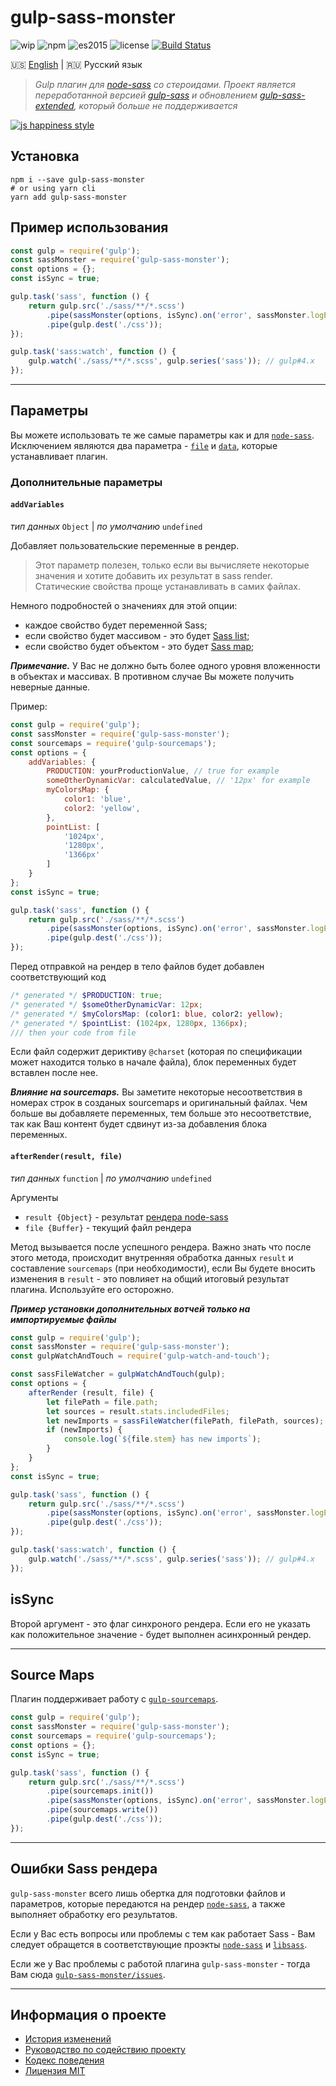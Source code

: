 # gulp-sass-monster

![wip](https://img.shields.io/badge/Status-W.I.P-red.svg)
![npm](https://img.shields.io/badge/node-6.3.1-yellow.svg)
![es2015](https://img.shields.io/badge/ECMAScript-2015_(ES6)-blue.svg)
![license](https://img.shields.io/badge/License-MIT-orange.svg)
[![Build Status](https://travis-ci.org/dutchenkoOleg/gulp-sass-monster.svg?branch=dev)](https://travis-ci.org/dutchenkoOleg/gulp-sass-monster)


:us: [English](./README.md)
|
:ru: Русский язык

> _Gulp плагин для [node-sass](https://github.com/sass/node-sass) со стероидами. Проект является переработанной версией [gulp-sass](https://github.com/dlmanning/gulp-sass) и обновлением [gulp-sass-extended](https://github.com/dutchenkoOleg/gulp-sass-extended), который больше не поддерживается_

[![js happiness style](https://cdn.rawgit.com/JedWatson/happiness/master/badge.svg)](https://github.com/JedWatson/happiness)

## Установка

```shell
npm i --save gulp-sass-monster
# or using yarn cli
yarn add gulp-sass-monster
```

## Пример использования

```js
const gulp = require('gulp');
const sassMonster = require('gulp-sass-monster');
const options = {};
const isSync = true;

gulp.task('sass', function () {
    return gulp.src('./sass/**/*.scss')
        .pipe(sassMonster(options, isSync).on('error', sassMonster.logError))
        .pipe(gulp.dest('./css'));
});

gulp.task('sass:watch', function () {
    gulp.watch('./sass/**/*.scss', gulp.series('sass')); // gulp#4.x
});
```

---

## Параметры

Вы можете использовать те же самые параметры как и для [`node-sass`](https://github.com/sass/node-sass#options).  
Исключением являются два параметра - [`file`](https://github.com/sass/node-sass#file) и [`data`](https://github.com/sass/node-sass#data), которые устанавливает плагин.

### Дополнительные параметры

#### `addVariables`

_тип данных_ `Object`
|
_по умолчанию_ `undefined`

Добавляет пользовательские переменные в рендер.

> Этот параметр полезен, только если вы вычисляете некоторые значения и хотите добавить их результат в sass render.  
> Статические свойства проще устанавливать в самих файлах.

Немного подробностей о значениях для этой опции:

- каждое свойство будет переменной Sass;
- если свойство будет массивом - это будет [Sass list](http://sass-lang.com/documentation/file.SASS_REFERENCE.html#lists);
- если свойство будет объектом - это будет [Sass map](http://sass-lang.com/documentation/file.SASS_REFERENCE.html#maps);

___Примечание.___ У Вас не должно быть более одного уровня вложенности в объектах и массивах. В противном случае Вы можете получить неверные данные.

Пример:

```js
const gulp = require('gulp');
const sassMonster = require('gulp-sass-monster');
const sourcemaps = require('gulp-sourcemaps');
const options = {
    addVariables: {
        PRODUCTION: yourProductionValue, // true for example
        someOtherDynamicVar: calculatedValue, // '12px' for example 
        myColorsMap: {
            color1: 'blue',
            color2: 'yellow',
        },
        pointList: [
            '1024px',
            '1280px',
            '1366px'
        ]
    }
};
const isSync = true;

gulp.task('sass', function () {
    return gulp.src('./sass/**/*.scss')
        .pipe(sassMonster(options, isSync).on('error', sassMonster.logError))
        .pipe(gulp.dest('./css'));
});
```

Перед отправкой на рендер в тело файлов будет добавлен соответствующий код

```scss
/* generated */ $PRODUCTION: true;
/* generated */ $someOtherDynamicVar: 12px;
/* generated */ $myColorsMap: (color1: blue, color2: yellow);
/* generated */ $pointList: (1024px, 1280px, 1366px);
/// then your code from file 
```

Если файл содержит дериктиву `@charset` (которая по спецификации может находится только в начале файла), блок переменных будет вставлен после нее.

___Влияние на sourcemaps.___  Вы заметите некоторые несоответствия в номерах строк в созданых sourcemaps и оригинальный файлах. Чем больше вы добавляете переменных, тем больше это несоответствие, так как Ваш контент будет сдвинут из-за добавления блока переменных.

#### `afterRender(result, file)`

_тип данных_ `function`
|
_по умолчанию_ `undefined`

Аргументы

- `result {Object}` - результат [рендера node-sass](https://github.com/sass/node-sass#result-object)
- `file {Buffer}` - текущий файл рендера

Метод вызывается после успешного рендера. Важно знать что после этого метода, происходит внутренняя обработка данных `result` и составление `sourcemaps` (при необходимости), если Вы будете вносить изменения в  `result` - это повлияет на общий итоговый результат плагина. Используйте его осторожно.

___Пример установки дополнительных вотчей только на импортируемые файлы___

```js
const gulp = require('gulp');
const sassMonster = require('gulp-sass-monster');
const gulpWatchAndTouch = require('gulp-watch-and-touch');

const sassFileWatcher = gulpWatchAndTouch(gulp);
const options = {
    afterRender (result, file) {
        let filePath = file.path;
        let sources = result.stats.includedFiles;
        let newImports = sassFileWatcher(filePath, filePath, sources);
        if (newImports) {
            console.log(`${file.stem} has new imports`);
        }
    }
};
const isSync = true;

gulp.task('sass', function () {
    return gulp.src('./sass/**/*.scss')
        .pipe(sassMonster(options, isSync).on('error', sassMonster.logError))
        .pipe(gulp.dest('./css'));
});

gulp.task('sass:watch', function () {
    gulp.watch('./sass/**/*.scss', gulp.series('sass')); // gulp#4.x
});
```

## isSync

Второй аргумент - это флаг синхроного рендера. Если его не указать как положительное значение - будет выполнен асинхронный рендер.

---

## Source Maps

Плагин поддерживает работу с [`gulp-sourcemaps`](https://github.com/gulp-sourcemaps/gulp-sourcemaps).

```js
const gulp = require('gulp');
const sassMonster = require('gulp-sass-monster');
const sourcemaps = require('gulp-sourcemaps');
const options = {};
const isSync = true;

gulp.task('sass', function () {
    return gulp.src('./sass/**/*.scss')
        .pipe(sourcemaps.init())
        .pipe(sassMonster(options, isSync).on('error', sassMonster.logError))
        .pipe(sourcemaps.write())
        .pipe(gulp.dest('./css'));
});
```

---

## Ошибки Sass рендера

`gulp-sass-monster` всего лишь обертка для подготовки файлов и параметров, которые передаются на рендер [`node-sass`](https://github.com/sass/node-sass), а также выполняет обработку его результатов.

Если у Вас есть вопросы или проблемы с тем как работает Sass - Вам следует обращется в соответствующие проэкты [`node-sass`](https://github.com/sass/node-sass) и [`libsass`](https://github.com/sass/libsass).

Если же у Вас проблемы с работой плагина `gulp-sass-monster` - тогда Вам сюда [`gulp-sass-monster/issues`](https://github.com/dutchenkoOleg/gulp-sass-monster/issues).

---

## Информация о проекте

* [История изменений](./CHANGELOG-RU.md)
* [Руководство по содействию проекту](./CONTRIBUTING-RU.md)
* [Кодекс поведения](./CODE_OF_CONDUCT-RU.md)
* [Лицензия MIT](./LICENSE)
